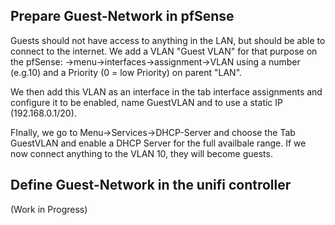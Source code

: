 ## Prepare Guest-Network in pfSense
Guests should not have access to anything in the LAN, but should be able to connect to the internet. We add a VLAN "Guest VLAN" for that purpose on the pfSense: ->menu->interfaces->assignment->VLAN using a number (e.g.10) and a Priority (0 = low Priority) on parent "LAN".

We then add this VLAN as an interface in the tab interface assignments and configure it to be enabled, name GuestVLAN and to use a static IP (192.168.0.1/20). 

FInally, we go to Menu->Services->DHCP-Server and choose the Tab GuestVLAN and enable a DHCP Server for the full availbale range. If we now connect anything to the VLAN 10, they will become guests. 

## Define Guest-Network in the unifi controller
(Work in Progress)